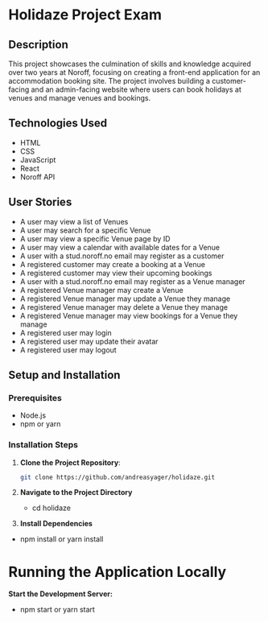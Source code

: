# Holidaze Project Exam

## Description

This project showcases the culmination of skills and knowledge acquired over two years at Noroff, focusing on creating a front-end application for an accommodation booking site. The project involves building a customer-facing and an admin-facing website where users can book holidays at venues and manage venues and bookings.

## Technologies Used
- HTML
- CSS 
- JavaScript 
- React
- Noroff API

## User Stories
- A user may view a list of Venues
- A user may search for a specific Venue
- A user may view a specific Venue page by ID
- A user may view a calendar with available dates for a Venue
- A user with a stud.noroff.no email may register as a customer
- A registered customer may create a booking at a Venue
- A registered customer may view their upcoming bookings
- A user with a stud.noroff.no email may register as a Venue manager
- A registered Venue manager may create a Venue
- A registered Venue manager may update a Venue they manage
- A registered Venue manager may delete a Venue they manage
- A registered Venue manager may view bookings for a Venue they manage
- A registered user may login
- A registered user may update their avatar
- A registered user may logout

## Setup and Installation

### Prerequisites
- Node.js
- npm or yarn

### Installation Steps
1. **Clone the Project Repository**:
   ```bash
   git clone https://github.com/andreasyager/holidaze.git

2. **Navigate to the Project Directory**
   - cd holidaze

3. **Install Dependencies**
- npm install
or
yarn install

# Running the Application Locally
**Start the Development Server:**
- npm start
or
yarn start

